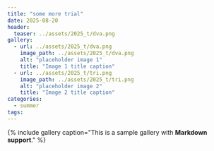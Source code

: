 ```yaml
---
title: "some more trial"
date: 2025-08-20
header:
  teaser: ../assets/2025_t/dva.png
gallery:
  - url: ../assets/2025_t/dva.png
    image_path: ../assets/2025_t/dva.png
    alt: "placeholder image 1"
    title: "Image 1 title caption"
  - url: ../assets/2025_t/tri.png
    image_path: ../assets/2025_t/tri.png
    alt: "placeholder image 2"
    title: "Image 2 title caption"
categories:
  - summer
tags:
---
```


{% include gallery caption="This is a sample gallery with **Markdown support**." %}
